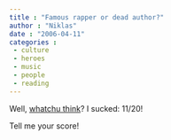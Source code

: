 ```yaml
---
title : "Famous rapper or dead author?"
author : "Niklas"
date : "2006-04-11"
categories : 
 - culture
 - heroes
 - music
 - people
 - reading
---
```


Well, [whatchu think](http://www.cricketseed.com/froda)? I sucked: 11/20!

Tell me your score!
